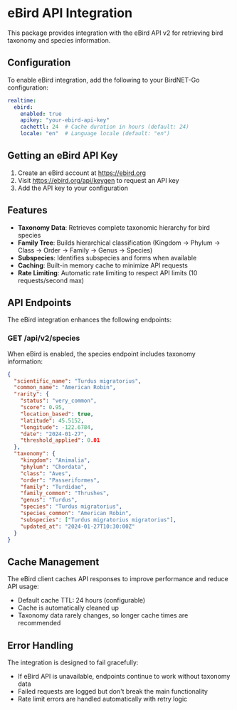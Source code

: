 # eBird API Integration

This package provides integration with the eBird API v2 for retrieving bird taxonomy and species information.

## Configuration

To enable eBird integration, add the following to your BirdNET-Go configuration:

```yaml
realtime:
  ebird:
    enabled: true
    apikey: "your-ebird-api-key"
    cachettl: 24  # Cache duration in hours (default: 24)
    locale: "en"  # Language locale (default: "en")
```

## Getting an eBird API Key

1. Create an eBird account at https://ebird.org
2. Visit https://ebird.org/api/keygen to request an API key
3. Add the API key to your configuration

## Features

- **Taxonomy Data**: Retrieves complete taxonomic hierarchy for bird species
- **Family Tree**: Builds hierarchical classification (Kingdom → Phylum → Class → Order → Family → Genus → Species)
- **Subspecies**: Identifies subspecies and forms when available
- **Caching**: Built-in memory cache to minimize API requests
- **Rate Limiting**: Automatic rate limiting to respect API limits (10 requests/second max)

## API Endpoints

The eBird integration enhances the following endpoints:

### GET /api/v2/species

When eBird is enabled, the species endpoint includes taxonomy information:

```json
{
  "scientific_name": "Turdus migratorius",
  "common_name": "American Robin",
  "rarity": {
    "status": "very_common",
    "score": 0.95,
    "location_based": true,
    "latitude": 45.5152,
    "longitude": -122.6784,
    "date": "2024-01-27",
    "threshold_applied": 0.01
  },
  "taxonomy": {
    "kingdom": "Animalia",
    "phylum": "Chordata",
    "class": "Aves",
    "order": "Passeriformes",
    "family": "Turdidae",
    "family_common": "Thrushes",
    "genus": "Turdus",
    "species": "Turdus migratorius",
    "species_common": "American Robin",
    "subspecies": ["Turdus migratorius migratorius"],
    "updated_at": "2024-01-27T10:30:00Z"
  }
}
```

## Cache Management

The eBird client caches API responses to improve performance and reduce API usage:

- Default cache TTL: 24 hours (configurable)
- Cache is automatically cleaned up
- Taxonomy data rarely changes, so longer cache times are recommended

## Error Handling

The integration is designed to fail gracefully:
- If eBird API is unavailable, endpoints continue to work without taxonomy data
- Failed requests are logged but don't break the main functionality
- Rate limit errors are handled automatically with retry logic